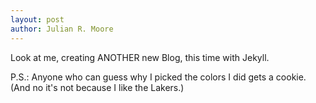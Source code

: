 ```yaml
---
layout: post
author: Julian R. Moore
---
```

Look at me, creating ANOTHER new Blog, this time with Jekyll.

P.S.: Anyone who can guess why I picked the colors I did gets a cookie. (And no it's not because I like the Lakers.)